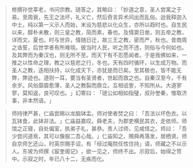 
> 修撰孙觉莘老，书问宗教。琏答之，其略曰：​「妙道之意，圣人尝寓之于易。至周衰，先王之法坏，礼义亡，然后奇言异术间出而乱俗。迨我释迦入中土，纯以第一义示人而始，末设为慈悲以化众生，亦所以趋时也。自生民以来，醇朴未散，则三皇之教，简而素，春也。及情窦日凿，则五帝之教，详而文，夏也。时与世异，情随日迁，故三王之教，密而严，秋也。昔商周之诰誓，后世学者有所难晓。彼当时人民，听之而不违，则俗与今何如也。及其弊而为秦汉也，则无所不至。而天下有不忍愿闻者。于是我佛如来，一推之以性命之理，教之以慈悲之行，冬也。天有四时循环，以生成万物。而圣人之教，迭相扶持，以化成天下，亦犹是而已矣。至其极也，皆不能无弊，弊迹也。道则一耳，要当有圣贤者，世起而救之也。自秦汉至今，千有余岁。风俗靡靡愈薄，圣人之教裂而鼎立。互相诋訾，不知所从。大道寥寥，莫知返，良可叹也。​」幻寄曰：​「琏公如相如指璧，叔孙誉秦，惟取济事，非本然语。​」

> 师持律严甚，仁庙尝赐以龙脑钵盂。师对使者焚之曰：​「吾法以坏色衣。以瓦钵食，此钵非法。​」仁庙益嘉叹。舜老夫，为郡吏横民其衣，走依师。师馆之正寝，自处偏室，执弟子礼，甚恭。贵人过师，见咸怪之。师曰：​「吾少尝问道焉，其可以像服二吾心哉。​」仁庙知之，赐舜再落发，居栖贤。师自京师乞还山，时英宗赐手诏，有「经过庵院任性住持」语，师藏之不以示人。东坡为师撰《宸奎阁记》​，欲一见之，师终不出。示寂后，始得之笥中。示寂之时，年已八十二，无疾而化。

